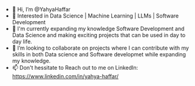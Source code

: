 - 👋 Hi, I’m @YahyaHaffar
- 👀 Interested in Data Science |  Machine Learning | LLMs | Software Development
- 🌱 I'm currently expanding my knowledge Software Development and Data Science and making exciting projects that can be used in day to day life.
- 💞️ I’m looking to collaborate on projects where I can contribute with my skills in both Data science and Software developmet while expanding my knowledge.
- 📫 Don't hessitate to Reach out to me on LinkedIn: https://www.linkedin.com/in/yahya-haffar/

<!---
YahyaHaffar/YahyaHaffar is a ✨ special ✨ repository because its `README.md` (this file) appears on your GitHub profile.
You can click the Preview link to take a look at your changes.
--->
